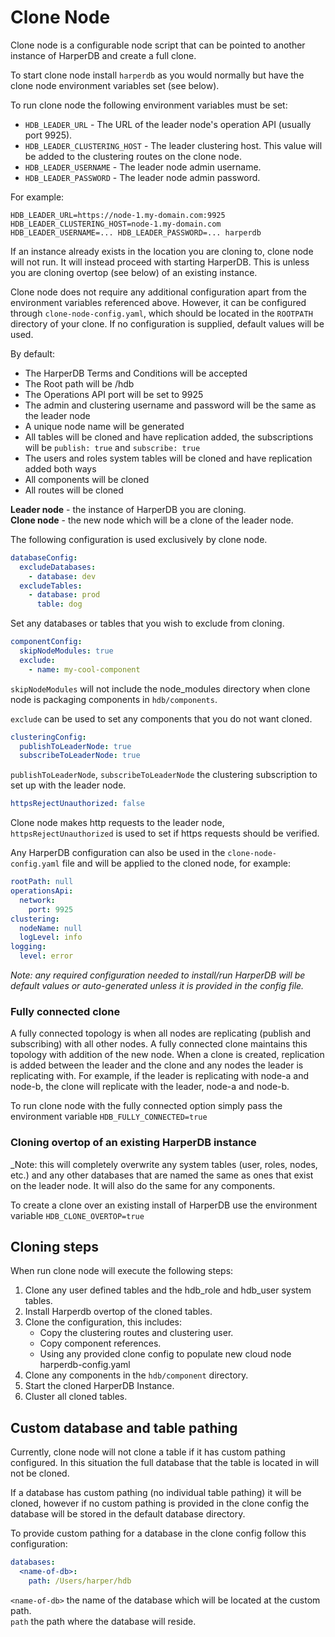 # Clone Node

Clone node is a configurable node script that can be pointed to another instance of HarperDB and create a full clone.

To start clone node install `harperdb` as you would normally but have the clone node environment variables set (see below).

To run clone node the following environment variables must be set:

* `HDB_LEADER_URL` - The URL of the leader node's operation API (usually port 9925).
* `HDB_LEADER_CLUSTERING_HOST` - The leader clustering host. This value will be added to the clustering routes on the clone node.
* `HDB_LEADER_USERNAME` - The leader node admin username.
* `HDB_LEADER_PASSWORD` - The leader node admin password.

For example:
```
HDB_LEADER_URL=https://node-1.my-domain.com:9925 HDB_LEADER_CLUSTERING_HOST=node-1.my-domain.com HDB_LEADER_USERNAME=... HDB_LEADER_PASSWORD=... harperdb
```

If an instance already exists in the location you are cloning to, clone node will not run. It will instead proceed with starting HarperDB. 
This is unless you are cloning overtop (see below) of an existing instance.

Clone node does not require any additional configuration apart from the environment variables referenced above. 
However, it can be configured through `clone-node-config.yaml`, which should be located in the `ROOTPATH` directory of your clone. 
If no configuration is supplied, default values will be used.

By default:
* The HarperDB Terms and Conditions will be accepted
* The Root path will be <home-dir>/hdb
* The Operations API port will be set to 9925
* The admin and clustering username and password will be the same as the leader node
* A unique node name will be generated
* All tables will be cloned and have replication added, the subscriptions will be `publish: true` and `subscribe: true`
* The users and roles system tables will be cloned and have replication added both ways
* All components will be cloned
* All routes will be cloned

**Leader node** - the instance of HarperDB you are cloning.\
**Clone node** - the new node which will be a clone of the leader node.

The following configuration is used exclusively by clone node.

```yaml
databaseConfig:
  excludeDatabases:
    - database: dev
  excludeTables:
    - database: prod
      table: dog
```

Set any databases or tables that you wish to exclude from cloning.

```yaml
componentConfig:
  skipNodeModules: true
  exclude:
    - name: my-cool-component
```

`skipNodeModules` will not include the node\_modules directory when clone node is packaging components in `hdb/components`.

`exclude` can be used to set any components that you do not want cloned.

```yaml
clusteringConfig:
  publishToLeaderNode: true
  subscribeToLeaderNode: true
```

`publishToLeaderNode`, `subscribeToLeaderNode` the clustering subscription to set up with the leader node.

```yaml
httpsRejectUnauthorized: false
```

Clone node makes http requests to the leader node, `httpsRejectUnauthorized` is used to set if https requests should be verified.

Any HarperDB configuration can also be used in the `clone-node-config.yaml` file and will be applied to the cloned node, for example:

```yaml
rootPath: null
operationsApi:
  network:
    port: 9925
clustering:
  nodeName: null
  logLevel: info
logging:
  level: error
```

_Note: any required configuration needed to install/run HarperDB will be default values or auto-generated unless it is provided in the config file._

### Fully connected clone

A fully connected topology is when all nodes are replicating (publish and subscribing) with all other nodes. A fully connected clone maintains this topology with addition of the new node. When a clone is created, replication is added between the leader and the clone and any nodes the leader is replicating with. For example, if the leader is replicating with node-a and node-b, the clone will replicate with the leader, node-a and node-b.

To run clone node with the fully connected option simply pass the environment variable `HDB_FULLY_CONNECTED=true`

### Cloning overtop of an existing HarperDB instance

_Note: this will completely overwrite any system tables (user, roles, nodes, etc.) 
and any other databases that are named the same as ones that exist on the leader node. It will also do the same for any components.

To create a clone over an existing install of HarperDB use the environment variable `HDB_CLONE_OVERTOP=true`

## Cloning steps

When run clone node will execute the following steps:

1. Clone any user defined tables and the hdb\_role and hdb\_user system tables.
2. Install Harperdb overtop of the cloned tables.
3. Clone the configuration, this includes:
   * Copy the clustering routes and clustering user.
   * Copy component references.
   * Using any provided clone config to populate new cloud node harperdb-config.yaml
4. Clone any components in the `hdb/component` directory.
5. Start the cloned HarperDB Instance.
6. Cluster all cloned tables.

## Custom database and table pathing

Currently, clone node will not clone a table if it has custom pathing configured. In this situation the full database that the table is located in will not be cloned.

If a database has custom pathing (no individual table pathing) it will be cloned, however if no custom pathing is provided in the clone config the database will be stored in the default database directory.

To provide custom pathing for a database in the clone config follow this configuration:

```yaml
databases: 
  <name-of-db>:
    path: /Users/harper/hdb
```

`<name-of-db>` the name of the database which will be located at the custom path.\
`path` the path where the database will reside.
